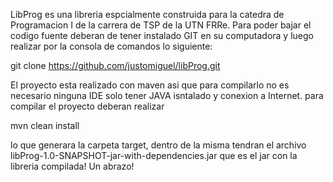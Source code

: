 LibProg es una libreria espcialmente construida para la catedra de Programacion I de la carrera de TSP de la UTN FRRe. 
Para poder bajar el codigo fuente deberan de tener instalado GIT en su computadora y luego realizar por la consola de comandos lo siguiente:

git clone https://github.com/justomiguel/libProg.git

El proyecto esta realizado con maven asi que para compilarlo no es necesario ninguna IDE solo tener JAVA isntalado y conexion a Internet. para compilar el proyecto deberan realizar

mvn clean install

lo que generara la carpeta target, dentro de la misma tendran el archivo  libProg-1.0-SNAPSHOT-jar-with-dependencies.jar que es el jar con la libreria compilada! Un abrazo!

